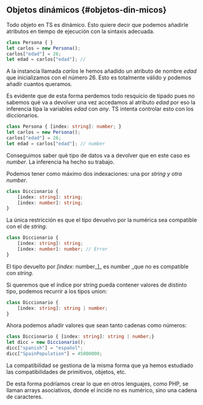 ## Objetos dinámicos {#objetos-din-micos}

Todo objeto en TS es dinámico. Esto quiere decir que podemos añadirle atributos en tiempo de ejecución con la sintaxis adecuada.

```ts
class Persona { }
let carlos = new Persona();
carlos["edad"] = 26;
let edad = carlos["edad"]; // 
```

A la instancia llamada _carlos_ le hemos añadido un atributo de nombre _edad_ que inicializamos con el número 26\. Esto es totalmente válido y podemos añadir cuantos queramos.

Es evidente que de esta forma perdemos todo resquicio de tipado pues no sabemos qué va a devolver una vez accedamos al atributo _edad_ por eso la inferencia tipa la variables _edad_ con _any_. TS intenta controlar esto con los diccionarios.

```ts
class Persona { [index: string]: number; }
let carlos = new Persona();
carlos["edad"] = 26;
let edad = carlos["edad"]; // number
```

Conseguimos saber qué tipo de datos va a devolver que en este caso es _number_. La inferencia ha hecho su trabajo.

Podemos tener como máximo dos indexaciones: una por _string y otra number_.

```ts
class Diccionario {
    [index: string]: string;
    [index: number]: string;
}
```

La única restricción es que el tipo devuelvo por la numérica sea compatible con el de _string_.

```ts
class Diccionario {
    [index: string]: string;
    [index: number]: number; // Error
}
```

El tipo devuelto por _[index:_ number_]_ es number _que no es compatible con _string_.

Si queremos que el índice por string pueda contener valores de distinto tipo, podemos recurrir a los tipos union:

```ts
class Diccionario {
    [index: string]: string | number;
}
```

Ahora podemos añadir valores que sean tanto cadenas como números:

```ts
class Diccionario { [index: string]: string | number;}
let dicc = new Diccionario();
dicc["spanish"] = "español";
dicc["SpainPopulation"] = 45000000;
```

La compatibilidad se gestiona de la misma forma que ya hemos estudiado las compatibilidades de primitivos, objetos, etc.

De esta forma podríamos crear lo que en otros lenguajes, como PHP, se llaman arrays asociativos, donde el íncide no es numérico, sino una cadena de caracteres.